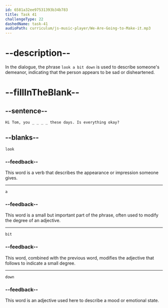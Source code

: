 ```yaml
---
id: 6581a32ee97531393b34b783
title: Task 41
challengeType: 22
dashedName: task-41
audioPath: curriculum/js-music-player/We-Are-Going-to-Make-it.mp3
---
```


<!--
AUDIO REFERENCE: 
Alice: Hi Tom, you look a bit down these days. Is everything okay?
-->

# --description--

In the dialogue, the phrase `look a bit down` is used to describe someone's demeanor, indicating that the person appears to be sad or disheartened.

# --fillInTheBlank--

## --sentence--

`Hi Tom, you _ _ _ _ these days. Is everything okay?`

## --blanks--

`look`

### --feedback--

This word is a verb that describes the appearance or impression someone gives.

---

`a`

### --feedback--

This word is a small but important part of the phrase, often used to modify the degree of an adjective.

---

`bit`

### --feedback--

This word, combined with the previous word, modifies the adjective that follows to indicate a small degree.

---

`down`

### --feedback--

This word is an adjective used here to describe a mood or emotional state.
